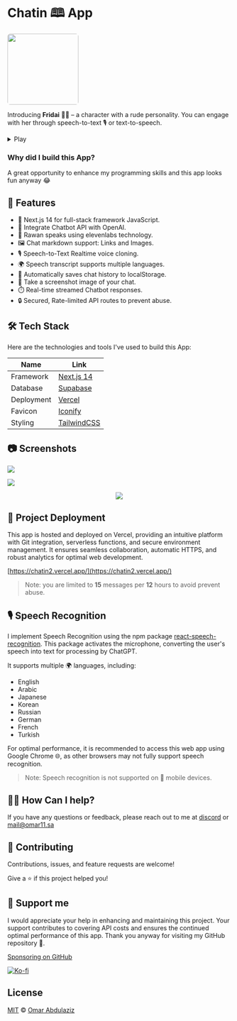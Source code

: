 # Chatin 🕮 App

<img src="public/icon-192x192.png" width="160px" style="border-radius: 6px" alt="">

Introducing **Fridai** 🤦🏻 – a character with a rude personality. You can engage with her through speech-to-text 🎙️ or text-to-speech.

<details> <summary> Play </summary>
<i>

> Don't forget to unmute the player!

</i>

[identify](https://github.com/omarx11/chatin-v2/assets/87499333/9206232f-9840-458c-93e6-036b5244c0dc)

</details>

### Why did I build this App?

A great opportunity to enhance my programming skills and this app looks fun anyway 😂

## 🌌 Features

- 🚀 Next.js 14 for full-stack framework JavaScript.
- 🤖 Integrate Chatbot API with OpenAI.
- 👄 Rawan speaks using elevenlabs technology.
- 🖼️ Chat markdown support: Links and Images.
- 🎙️ Speech-to-Text Realtime voice cloning.
- 🌍 Speech transcript supports multiple languages.
- 💾 Automatically saves chat history to localStorage.
- 📸 Take a screenshot image of your chat.
- ⏱️ Real-time streamed Chatbot responses.
- 🔒 Secured, Rate-limited API routes to prevent abuse.

## 🛠️ Tech Stack

Here are the technologies and tools I've used to build this App:

| Name       | Link                                         |
| ---------- | -------------------------------------------- |
| Framework  | [Next.js 14](https://nextjs.org/)            |
| Database   | [Supabase](https://supabase.com/)            |
| Deployment | [Vercel](https://vercel.com)                 |
| Favicon    | [Iconify](https://icon-sets.iconify.design/) |
| Styling    | [TailwindCSS](https://tailwindcss.com)       |

## 📷 Screenshots

![](public/static/images/github/Screenshot-1.png)

![](public/static/images/github/Screenshot-2.png)

<div align="center">

![](public/static/images/github/chatin-gif.gif)

</div>

## 📡 Project Deployment

This app is hosted and deployed on Vercel, providing an intuitive platform with Git integration, serverless functions, and secure environment management. It ensures seamless collaboration, automatic HTTPS, and robust analytics for optimal web development.

[https://chatin2.vercel.app/](https://chatin2.vercel.app/)

> Note: you are limited to **15** messages per **12** hours to avoid prevent abuse.

## 🎙️ Speech Recognition

I implement Speech Recognition using the npm package [react-speech-recognition](https://www.npmjs.com/package/react-speech-recognition). This package activates the microphone, converting the user's speech into text for processing by ChatGPT.

It supports multiple 🌍 languages, including:

- English
- Arabic
- Japanese
- Korean
- Russian
- German
- French
- Turkish

For optimal performance, it is recommended to access this web app using Google Chrome 🌐, as other browsers may not fully support speech recognition.

> Note: Speech recognition is not supported on 📱 mobile devices.

## 💁🏻 How Can I help?

If you have any questions or feedback, please reach out to me at [discord](https://discordredirect.discordsafe.com/users/582305812903493663) or [mail@omar11.sa](mailto:mail@omar11.sa)

## 🤝 Contributing

Contributions, issues, and feature requests are welcome!

Give a ⭐️ if this project helped you!

## 🤍 Support me

I would appreciate your help in enhancing and maintaining this project. Your support contributes to covering API costs and ensures the continued optimal performance of this app. Thank you anyway for visiting my GitHub repository 💖.

[Sponsoring on GitHub](https://github.com/sponsors/omarx11)

<a href="https://ko-fi.com/omar11"><img src="https://ko-fi.com/img/githubbutton_sm.svg" alt="Ko-fi"></a>

## License

[MIT](https://github.com/omarx11/omar11.sa/blob/main/LICENSE) © [Omar Abdulaziz](https://omar11.sa/)

